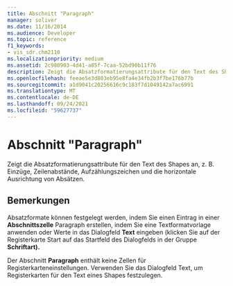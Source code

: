 ```yaml
---
title: Abschnitt "Paragraph"
manager: soliver
ms.date: 11/16/2014
ms.audience: Developer
ms.topic: reference
f1_keywords:
- vis_sdr.chm2110
ms.localizationpriority: medium
ms.assetid: 2c980903-4d41-a85f-7caa-52bd90b11f76
description: Zeigt die Absatzformatierungsattribute für den Text des Shapes an, z. B. Einzüge, Zeilenabstände, Aufzählungszeichen und die horizontale Ausrichtung von Absätzen.
ms.openlocfilehash: feeae5e3d803eb95e8fa4e34fb2b3f7be176b77b
ms.sourcegitcommit: a1d9041c20256616c9c183f7d1049142a7ac6991
ms.translationtype: MT
ms.contentlocale: de-DE
ms.lasthandoff: 09/24/2021
ms.locfileid: "59627737"
---
```

# <a name="paragraph-section"></a>Abschnitt "Paragraph"

Zeigt die Absatzformatierungsattribute für den Text des Shapes an, z. B. Einzüge, Zeilenabstände, Aufzählungszeichen und die horizontale Ausrichtung von Absätzen.
  
## <a name="remarks"></a>Bemerkungen

Absatzformate können festgelegt werden, indem Sie einen Eintrag in einer **Abschnittszelle** Paragraph erstellen, indem Sie eine Textformatvorlage anwenden oder Werte in das Dialogfeld **Text** eingeben (klicken Sie auf der Registerkarte Start auf das Startfeld des Dialogfelds in der Gruppe  **Schriftart).** 
  
Der Abschnitt **Paragraph** enthält keine Zellen für Registerkarteneinstellungen. Verwenden Sie das Dialogfeld Text, um Registerkarten für den Text eines Shapes festzulegen.  
  


